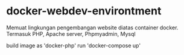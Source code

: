 # docker-webdev-environtment
Memuat lingkungan pengembangan website diatas container docker. Termasuk PHP, Apache server, Phpmyadmin, Mysql

build image as 'docker-php'
run 'docker-compose up'
